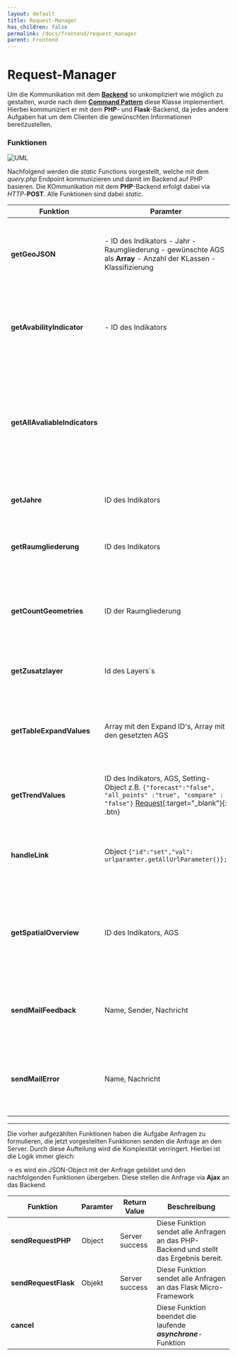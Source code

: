 ```yaml
---
layout: default
title: Request-Manager
has_children: false
permalink: /docs/frontend/request_manager
parent: Frontend
---
```

# Request-Manager

Um die Kommunikation mit dem [**Backend**]({{site.baseurl}}/docs/backend/) so unkompliziert wie möglich zu gestalten, wurde nach dem [**Command Pattern**](https://en.wikipedia.org/wiki/Command_pattern) diese Klasse implementiert.
Hierbei kommuniziert er mit dem **PHP**- und **Flask**-Backend, da jedes andere Aufgaben hat um dem Clienten die gewünschten Informationen bereitzustellen.

### Funktionen

![UML]({{site.baseurl}}/assets/images/request_manager.png)

Nachfolgend werden die _static_ Functions vorgestellt, welche mit dem _query.php_ Endpoint kommunizieren und damit im Backend auf PHP basieren. Die KOmmunikation mit dem **PHP**-Backend erfolgt dabei via _HTTP_-**POST**. Alle Funktionen sind dabei  _static_. 

| Funktion | Paramter | Return Value | Beschreibung |
|----------|----------|--------------|--------------|
| **getGeoJSON** | - ID des Indikators - Jahr - Raumgliederung - gewünschte AGS als **Array** - Anzahl der KLassen - Klassifizierung | [JSON-Object]({{site.baseurl}}/assets/data/getGeoJSON.json){:target="_blank"}{: .btn}| Diese Methode holt die GeoJSON vom Backend, welche anhand der übergebenen Parameter auf dem Server generiert wird (PHP Klasse-[**JSON**]({{site.baseurl}}/docs/backend/map/json.html)|
| **getAvabilityIndicator** | - ID des Indikators | Object | Die Funktion prüft ob der gewählte Indikator in der gewählten räumlichen Gliederung (Raster/Gebiete) verfügbar ist.|
|**getAllAvaliableIndicators** | | [Object]({{site.baseurl}}/assets/data/allAvaliableIndicators.json){:target="_blank"}{: .btn}| Diese Funktionen holt alle verfügbaren Indikatoren vom Backend für die gewählte Raumgliederung und deren Metainformationen. Hiermit stehen nach der Abfrage alle Informationen für alle verfügbaren Indikatoren bereit.|
|**getJahre**| ID des Indikators | [Array]({{site.baseurl}}/assets/data/getYears.txt){:target="_blank"}{: .btn} | Methode welche alle verfügbaren Jahre für einen Indikator vom Backend holt |
|**getRaumgliederung** | ID des Indikators | Object | Diese Funktion holt vom Backend alle verfügbaren Raumgliederungen für den angegebenen Indikator |
| **getCountGeometries** | ID der Raumgliederung | Object {Number} | Mit dieser Methode wird ermittelt, wie viele Geometrien auf dem Clienten gerendert werden sollen, z.B. um dies in der Progressbar anzuzeigen |
| **getZusatzlayer** | Id des Layers`s | GeoJSON | Diese Funktion holt alle _**Zusatzlayer**_ (z.B. Gemeindegrenzen, Gewässer ) vom Backend. |
| **getTableExpandValues** | Array mit den Expand ID's, Array mit den gesetzten AGS | [Object]({{site.baseurl}}/assets/data/tableExpand.json){:target="_blank"}{: .btn}| Diese Funktion holt alle notwendigen Informationen vom Server, um die **Tabelle zu erweitern** ja nachdem welche ID's im Array gespeichert sind |
| **getTrendValues** | ID des Indikators, AGS, Setting-Object z.B. ```{"forecast":"false", "all_points" :"true", "compare" : "false"}``` [Request]({{site.baseurl}}/assets/data/getTrendReq.json){:target="_blank"}{: .btn}| [Object]({{site.baseurl}}/assets/data/getTrendResp.json){:target="_blank"}{: .btn}| Diese Funktion holt die für die Erstellung der Entwicklungsgraphen notwendigen Daten vom Backend |
| **handleLink** |Object ```{"id":"set","val": urlparamter.getAllUrlParameter()};``` | State Object| Funktion welche für einen erstellten Maplink alle notwendigen Paramter vom Backend holt, um die Karte zu erstellen. |
| **getSpatialOverview** | ID des Indikators, AGS | [Object]({{site.baseurl}}/assets/data/getSpatialOverview.json){:target="_blank"}{: .btn}| Diese Funktion ruft für einen übergebenen Indikator und AGS. alle verfügbaren Indikatorwerte vom BAckend ab. Diese Funktion wird vor allem für das [**Gebietsprofil**]({{site.baseurl}}/docs/frontend/dialog/area_info.html) genutzt |
| **sendMailFeedback** | Name, Sender, Nachricht | | Diese Funktion sendet über das **Flask**-Microframework eine Mail und wird für die **Feedbackfunktion** genutzt |
| **sendMailError** | Name, Nachricht | | Diese Funktion sendet über das **Flask**-Microframework eine Mail an die Kerngruppe und wird bei Fehlermeldungen verwendet |

____

Die vorher aufgezählten Funktionen haben die Aufgabe Anfragen zu formulieren, die jetzt vorgestellten Funktionen senden die Anfrage an den Server. Durch diese Aufteilung wird die Komplexität verringert. Hierbei ist die Logik immer gleich:

&rarr; es wird ein JSON-Object mit der Anfrage gebildet und den nachfolgenden Funktionen übergeben. Diese stellen die Anfrage via **Ajax** an das Backend.

| Funktion | Paramter | Return Value | Beschreibung |
|----------|----------|--------------|--------------|
|**sendRequestPHP** | Object | Server success | Diese Funktion sendet alle Anfragen an das PHP-Backend und stellt das Ergebnis bereit. |
|**sendRequestFlask** | Objekt | Server success | Diese Funktion sendet alle Anfragen an das Flask Micro-Framework |
| **cancel** | | | Diese Funktion beendet die laufende **_asynchrone_**-Funktion |